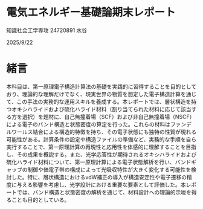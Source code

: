 # 電気エネルギー基礎論期末レポート

知識社会工学専攻 24720891 水谷

2025/9/22

# 緒言

本科目は、第一原理電子構造計算法の基礎を実践的に習得することを目的としており、理論的な理解だけでなく、現実世界の物質を想定した電子構造計算を通じて、この手法の実務的な運用スキルを養成する。本レポートでは、層状構造を持つオキシハライドおよび硫化ハライド材料（割り当てられた材料に応じて該当する方を選択）を題材に、自己無撞着場（SCF）および非自己無撞着場（NSCF）による電子のバンド構造と状態密度の算定を行った。これらの材料はファンデルワールス結合による構造的特徴を持ち、その電子状態にも独特の性質が現れる可能性がある。計算条件の設定や構造ファイルの準備など、実務的な手順を自ら実行することで、第一原理計算の再現性と応用性を体感的に理解することを目指し、その成果を概説する。また、光学応答性が期待されるオキシハライドおよび硫化ハライド材料について、第一原理計算による電子状態解析を行い、バンドギャップの制御や価電子帯の構成によって光吸収特性が大きく変化する可能性を検討した。特に、層状構造におけるvdW補正の導入が構造安定性や電子遷移の精度に与える影響を考慮し、光学設計における重要な要素として評価した。本レポートでは、バンド構造と状態密度の解析を通じて、材料設計への理論的示唆を得ることも目的としている。
